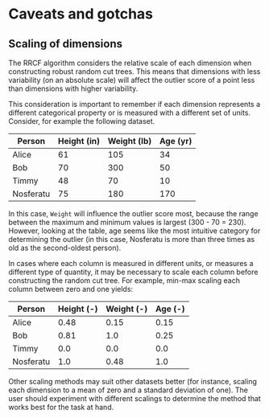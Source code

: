 # Caveats and gotchas

## Scaling of dimensions

The RRCF algorithm considers the relative scale of each dimension when constructing robust random cut trees. This means that dimensions with less variability (on an absolute scale) will affect the outlier score of a point less than dimensions with higher variability.

This consideration is important to remember if each dimension represents a different categorical property or is measured with a different set of units. Consider, for example the following dataset.

| Person      | Height (in)  | Weight (lb)   | Age (yr)    | 
| ------------| ------------ | ------------- | ----------- |
| Alice       | 61           | 105           | 34          |
| Bob         | 70           | 300           | 50          |
| Timmy       | 48           | 70            | 10          |
| Nosferatu   | 75           | 180           | 170         |

In this case, `Weight` will influence the outlier score most, because the range between the maximum and minimum values is largest (300 - 70 = 230). However, looking at the table, age seems like the most intuitive category for determining the outlier (in this case, Nosferatu is more than three times as old as the second-oldest person).

In cases where each column is measured in different units, or measures a different type of quantity, it may be necessary to scale each column before constructing the random cut tree. For example, min-max scaling each column between zero and one yields:

| Person      | Height (-)   | Weight (-)    | Age (-)     | 
| ------------| ------------ | ------------- | ----------- |
| Alice       | 0.48         | 0.15          | 0.15        |
| Bob         | 0.81         | 1.0           | 0.25        |
| Timmy       | 0.0          | 0.0           | 0.0         |
| Nosferatu   | 1.0          | 0.48          | 1.0         |

Other scaling methods may suit other datasets better (for instance, scaling each dimension to a mean of zero and a standard deviation of one). The user should experiment with different scalings to determine the method that works best for the task at hand.
